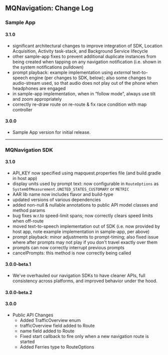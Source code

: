 ## MQNavigation: Change Log

### Sample App

#### 3.1.0

* significant architectural changes to improve integration of SDK, Location Acquisition, Activity task-stack, and Background Service lifecycle
* other sample-app fixes to prevent additional duplicate instances from being created when tapping on any navigation notification (i.e. shown in the system notifications pulldown)
* prompt playback: example implementation using _external_ text-to-speech engine (per changes to SDK, below); also some changes to audio-stream used, so that audio does not play out of the phone when headphones are engaged
* in sample-app implementation, when in “follow mode”, always use tilt and zoom appropriately
* correctly re-draw route on re-route & fix race condition with map controller

#### 3.0.0

- Sample App version for initial release.

----
### MQNavigation SDK

#### 3.1.0

* API_KEY now specified using mapquest.properties file (and build.gradle in host app)
* display units used by prompt text: now configurable in `RouteOptions` as `SystemOfMeasurement.UNITED_STATES_CUSTOMARY` or `METRIC`
* AAR lib name now includes flavor and build-type
* updated versions of various dependencies 
* added non-null & nullable annotations to public API model classes and method params
* bug fixes w.r.to speed-limit spans; now correctly clears speed limits when off-route
* moved text-to-speech implementation out of SDK (i.e. now provided by host app, note example implementation in sample-app, per above)
* prompt playback: minor adjustments to prompt-timing; also fixed issue where after prompts may not play if you don't travel exactly over them
* prompts can now correctly interrupt previous prompts
* cancelPrompts: this method is now correctly being called

#### 3.0.0-beta.1
- We've overhauled our navigation SDKs to have cleaner APIs, full consistency across platforms, and improved behavior under the hood.

#### 3.0.0-beta.2

#### 3.0.0
- Public API Changes
    - Added TrafficOverview enum
    - trafficOverview field added to Route
    - name field added to Route
    - Fixed start callback to fire only when a new navigation route is started
    - Added Ferries type to RouteOptions